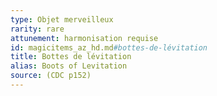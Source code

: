 ```yaml
---
type: Objet merveilleux
rarity: rare
attunement: harmonisation requise
id: magicitems_az_hd.md#bottes-de-lévitation
title: Bottes de lévitation
alias: Boots of Levitation
source: (CDC p152)
---
```


